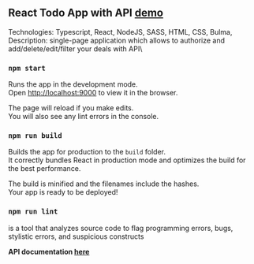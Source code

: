  ## **React Todo App with API** [demo](https://mxmuk.github.io/react_todo-app-with-api/)  

Technologies: Typescript, React, NodeJS, SASS, HTML, CSS, Bulma,\
Description: single-page application which allows to authorize and add/delete/edit/filter your deals with API\

### `npm start`

Runs the app in the development mode.\
Open [http://localhost:9000](http://localhost:9000) to view it in the browser.

The page will reload if you make edits.\
You will also see any lint errors in the console.

### `npm run build`

Builds the app for production to the `build` folder.\
It correctly bundles React in production mode and optimizes the build for the best performance.

The build is minified and the filenames include the hashes.\
Your app is ready to be deployed!

### `npm run lint`

is a tool that analyzes source code to flag programming errors, bugs, stylistic errors, and suspicious constructs
 
 **API documentation [here](https://mate-academy.github.io/fe-students-api/)**

